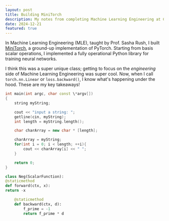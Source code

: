 ```yaml
---
layout: post
title: Building MiniTorch
description: My notes from completing Machine Learning Engineering at Cornell Tech
date: 2024-12-21
featured: true
---
```


In Machine Learning Engineering (MLE), taught by Prof. Sasha Rush, I built [MiniTorch](https://minitorch.github.io/), a ground-up implementation of PyTorch. Starting from basis scalar operations, I implemented a fully operational Python library for training neural networks.

I think this was a super unique class; getting to focus on the _engineering_ side of Machine Learning Engineering was super cool. Now, when I call `torch.nn.Linear` or `loss.backward()`, I know what's happening under the hood. These are my key takeaways!

```c++
int main(int argc, char const \*argv[])
{
    string myString;

    cout << "input a string: ";
    getline(cin, myString);
    int length = myString.length();

    char charArray = new char * [length];

    charArray = myString;
    for(int i = 0; i < length; ++i){
        cout << charArray[i] << " ";
    }

    return 0;
}
```

```python
class Neg(ScalarFunction):
@staticmethod
def forward(ctx, x):
return -x

    @staticmethod
    def backward(ctx, d):
        f_prime = -1
        return f_prime * d
```
